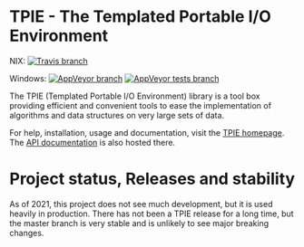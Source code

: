 TPIE - The Templated Portable I/O Environment
=============================================

NIX: [![Travis branch](https://img.shields.io/travis/thomasmoelhave/tpie/master.svg?label=tests)](https://travis-ci.org/thomasmoelhave/tpie/branches)

Windows: [![AppVeyor branch](https://img.shields.io/appveyor/ci/Tyilo/tpie-u4guh/master.svg)](https://ci.appveyor.com/project/Tyilo/tpie-u4guh/branch/master) [![AppVeyor tests branch](https://img.shields.io/appveyor/tests/Tyilo/tpie-u4guh/master.svg)](https://ci.appveyor.com/project/Tyilo/tpie-u4guh/branch/master)

The TPIE (Templated Portable I/O Environment) library is a tool box providing
efficient and convenient tools to ease the implementation of algorithms and data
structures on very large sets of data.

For help, installation, usage and documentation, visit the
[TPIE homepage](http://www.madalgo.au.dk/tpie/).
The [API documentation](http://www.madalgo.au.dk/tpie/doc/) is also hosted there.

Project status, Releases and stability
======================================

As of 2021, this project does not see much development, but it is used heavily in production.
There has not been a TPIE release for a long time, but the master branch is very stable and is unlikely to see major breaking changes.
